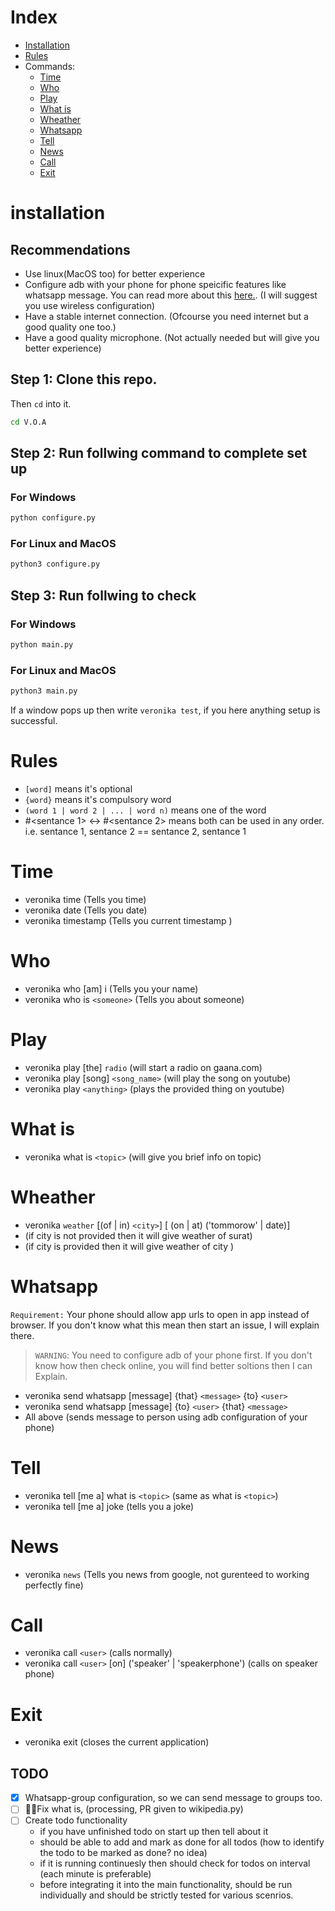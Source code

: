 # Index

- [Installation](#installation)
- [Rules](#Rules)
- Commands:
  - [Time](#Time)
  - [Who](#Who)
  - [Play](#Play)
  - [What is](#What-is)
  - [Wheather](#Wheather)
  - [Whatsapp](#Whatsapp)
  - [Tell](#Tell)
  - [News](#News)
  - [Call](#Call)
  - [Exit](#Exit)

# installation

## Recommendations

- Use linux(MacOS too) for better experience
- Configure adb with your phone for phone speicific features like whatsapp message. You can read more about this [here.](https://developer.android.com/studio/command-line/adb). (I will suggest you use wireless configuration)
- Have a stable internet connection. (Ofcourse you need internet but a good quality one too.)
- Have a good quality microphone. (Not actually needed but will give you better experience)

## Step 1: Clone this repo.

Then `cd` into it.

```bash
cd V.O.A
```

## Step 2: Run follwing command to complete set up

### For Windows

```bash
python configure.py
```

### For Linux and MacOS

```bash
python3 configure.py
```

## Step 3: Run follwing to check

### For Windows

```bash
python main.py
```

### For Linux and MacOS

```bash
python3 main.py
```

If a window pops up then write `veronika test`, if you here anything setup is successful.

# Rules

- `[word]` means it's optional
- `{word}` means it's compulsory word
- `(word 1 | word 2 | ... | word n)` means one of the word
- #<sentance 1> <-> #<sentance 2> means both can be used in any order. i.e. sentance 1, sentance 2 == sentance 2, sentance 1

# Time

- veronika time (Tells you time)
- veronika date (Tells you date)
- veronika timestamp (Tells you current timestamp )

# Who

- veronika who [am] i (Tells you your name)
- veronika who is `<someone>` (Tells you about someone)

# Play

- veronika play [the] `radio` (will start a radio on gaana.com)
- veronika play [song] `<song_name>` (will play the song on youtube)
- veronika play `<anything>` (plays the provided thing on youtube)

# What is

- veronika what is `<topic>` (will give you brief info on topic)

# Wheather

- veronika `weather` [(of | in) `<city>`] [ (on | at) ('tommorow' | date)]
- (if city is not provided then it will give weather of surat)
- (if city is provided then it will give weather of city )

# Whatsapp

`Requirement:` Your phone should allow app urls to open in app instead of browser. If you don't know what this mean then start an issue, I will explain there.

> `WARNING`: You need to configure adb of your phone first. If you don't know how then check online, you will find better soltions then I can Explain.

- veronika send whatsapp [message] {that} `<message>` {to} `<user>`
- veronika send whatsapp [message] {to} `<user>` {that} `<message>`
- All above (sends message to person using adb configuration of your phone)

# Tell

- veronika tell [me a] what is `<topic>` (same as what is `<topic>`)
- veronika tell [me a] joke (tells you a joke)

# News

- veronika `news` (Tells you news from google, not gurenteed to working perfectly fine)

# Call

- veronika call `<user>` (calls normally)
- veronika call `<user>` [on] ('speaker' | 'speakerphone') (calls on speaker phone)

# Exit

- veronika exit (closes the current application)

## TODO

- [x] Whatsapp-group configuration, so we can send message to groups too.
- [ ] 🏃‍♂️Fix what is, (processing, PR given to wikipedia.py)
- [ ] Create todo functionality
  - if you have unfinished todo on start up then tell about it
  - should be able to add and mark as done for all todos (how to identify the todo to be marked as done? no idea)
  - if it is running continuesly then should check for todos on interval (each minute is preferable)
  - before integrating it into the main functionality, should be run individually and should be strictly tested for various scenrios.
